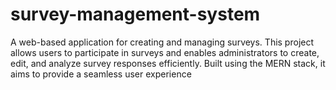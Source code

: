 # survey-management-system
A web-based application for creating and managing surveys. This project allows users to participate in surveys and enables administrators to create, edit, and analyze survey responses efficiently. Built using the MERN stack, it aims to provide a seamless user experience

